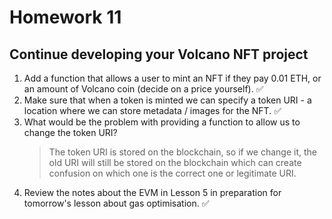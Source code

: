 # Homework 11

## Continue developing your Volcano NFT project

1. Add a function that allows a user to mint an NFT if they pay 0.01 ETH, or an amount of Volcano coin (decide on a price yourself). ✅
2. Make sure that when a token is minted we can specify a token URI - a location where we can store metadata / images for the NFT. ✅
3. What would be the problem with providing a function to allow us to change the token URI?
   > The token URI is stored on the blockchain, so if we change it, the old URI will still be stored on the blockchain which can create confusion on which one is the correct one or legitimate URI.
4. Review the notes about the EVM in Lesson 5 in preparation for tomorrow's lesson about gas optimisation. ✅
